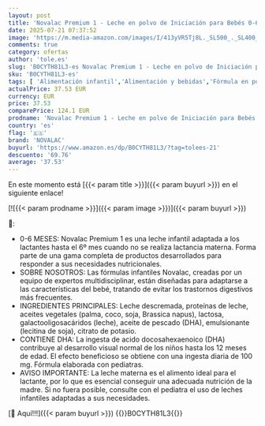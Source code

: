 ```yaml
---
layout: post
title: 'Novalac Premium 1 - Leche en polvo de Iniciación para Bebés 0-6 Meses. Contribuye al normal desarrollo. Fórmula Elaborada con Pediatras rica en DHA - 6 x 800 g'
date: 2025-07-21 07:37:52
image: 'https://m.media-amazon.com/images/I/413yVR5Tj8L._SL500_._SL400_.jpg'
comments: true
category: ofertas
author: 'tole.es'
slug: 'B0CYTH81L3-es Novalac Premium 1 - Leche en polvo de Iniciación para...'
sku: 'B0CYTH81L3-es'
tags: [ 'Alimentación infantil','Alimentación y bebidas','Fórmula en polvo para bebés','Fórmula para bebés y niños pequeños','bebés','novalac','🇪🇸', ]
actualPrice: 37.53 EUR
currency: EUR
price: 37.53
comparePrice: 124.1 EUR
prodname: 'Novalac Premium 1 - Leche en polvo de Iniciación para Bebés 0-6 Meses. Contribuye al normal desarrollo. Fórmula Elaborada con Pediatras rica en DHA - 6 x 800 g'
country: 'es'
flag: '🇪🇸'
brand: 'NOVALAC'
buyurl: 'https://www.amazon.es/dp/B0CYTH81L3/?tag=tolees-21'
descuento: '69.76'
average: '37.53'
---
```


En este momento está [{{< param title >}}]({{< param buyurl >}}) en el siguiente enlace!

[![{{< param prodname >}}]({{< param image >}})]({{< param buyurl >}})

🔎:

- 0-6 MESES: Novalac Premium 1 es una leche infantil adaptada a los lactantes hasta el 6º mes cuando no se realiza lactancia materna. Forma parte de una gama completa de productos desarrollados para responder a sus necesidades nutricionales.
- SOBRE NOSOTROS: Las fórmulas infantiles Novalac, creadas por un equipo de expertos multidisciplinar, están diseñadas para adaptarse a las características del bebé, tratando de evitar los trastornos digestivos más frecuentes.
- INGREDIENTES PRINCIPALES: Leche descremada, proteínas de leche, aceites vegetales (palma, coco, soja, Brassica napus), lactosa, galactooligosacáridos (leche), aceite de pescado (DHA), emulsionante (lecitina de soja), citrato de potasio.
- CONTIENE DHA: La ingesta de acido docosahexaenoico (DHA) contribuye al desarrollo visual normal de los niños hasta los 12 meses de edad. El efecto beneficioso se obtiene con una ingesta diaria de 100 mg. Fórmula elaborada con pediatras.
- AVISO IMPORTANTE: La leche materna es el alimento ideal para el lactante, por lo que es esencial conseguir una adecuada nutrición de la madre. Si no fuera posible, consulte con el pediatra el uso de leches infantiles adaptadas a sus necesidades.

[🛒 Aquí!!!]({{< param buyurl >}})
{{<world>}}B0CYTH81L3{{</world>}}
